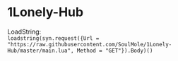 # 1Lonely-Hub

LoadString:</br>
`loadstring(syn.request({Url = "https://raw.githubusercontent.com/SoulMole/1Lonely-Hub/master/main.lua", Method = "GET"}).Body)()`
